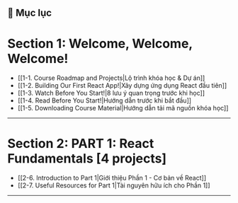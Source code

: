 ## 📑 Mục lục

# Section 1: Welcome, Welcome, Welcome!
  - [[1-1. Course Roadmap and Projects|Lộ trình khóa học & Dự án]]
  - [[1-2. Building Our First React App!|Xây dựng ứng dụng React đầu tiên]]
  - [[1-3. Watch Before You Start!|8 lưu ý quan trọng trước khi học]]
  - [[1-4. Read Before You Start!|Hướng dẫn trước khi bắt đầu]]
  - [[1-5. Downloading Course Material|Hướng dẫn tải mã nguồn khóa học]]

---

# Section 2: PART 1: React Fundamentals [4 projects]
  - [[2-6. Introduction to Part 1|Giới thiệu Phần 1 - Cơ bản về React]]
  - [[2-7. Useful Resources for Part 1|Tài nguyên hữu ích cho Phần 1]]

---

